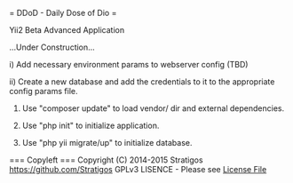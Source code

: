 = DDoD - Daily Dose of Dio =

Yii2 Beta Advanced Application

...Under Construction...

i) Add necessary environment params to webserver config (TBD)

ii) Create a new database and add the credentials to it to the appropriate config params file.

1) Use "composer update" to load vendor/ dir and external dependencies.

2) Use "php init" to initialize application.

3) Use "php yii migrate/up" to initialize database.


=== Copyleft ===
Copyright (C) 2014-2015 Stratigos
https://github.com/Stratigos
GPLv3 LISENCE - Please see [License File](LICENSE.md)
